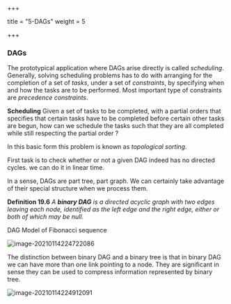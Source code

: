 +++

title = "5-DAGs"
weight = 5

+++

### DAGs

The prototypical application where DAGs arise directly is called *scheduling*. Generally, solving scheduling problems has to do with arranging for the completion of a set of *tasks*, under a set of *constraints*, by specifying when and how the tasks are to be performed. Most important type of constraints are *precedence constraints*.

**Scheduling** Given a set of tasks to be completed, with a partial orders that specifies that certain tasks have to be completed before certain other tasks are begun, how can we schedule the tasks such that they are all completed while still respecting the partial order ?

In this basic form this problem is known as *topological sorting*.

First task is to check whether or not a given DAG indeed has no directed cycles. we can do it in linear time.

In a sense, DAGs are part tree, part graph. We can certainly take advantage of their special structure when we process them.

**Definition 19.6** *A **binary DAG** is a directed acyclic graph with two edges leaving each node, identified as the left edge and the right edge, either or both of which may be null.*

DAG Model of Fibonacci sequence

![image-20210114224722086](/5_DAGs.assets/image-20210114224722086.png)

The distinction between binary DAG and a binary tree is that in binary DAG we can have more than one link pointing to a node. They are significant in sense they can be used to compress information represented by binary tree.

![image-20210114224912091](/5_DAGs.assets/image-20210114224912091.png)

